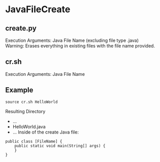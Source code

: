# JavaFileCreate
## create.py
Execution Arguments: Java File Name (excluding file type .java)\
Warning: Erases everything in existing files with the file name provided.
## cr.sh
Execution Arguments: Java File Name

## Example
```
source cr.sh HelloWorld
```
Resulting Directory
- ...
- HelloWorld.java
- ...
Inside of the create Java file:
```
public class [FileName] {
	public static void main(String[] args) {
	}
}
```
